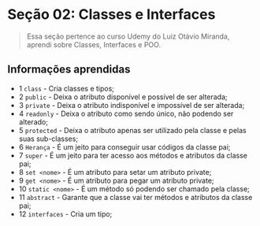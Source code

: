 # Seção 02: Classes e Interfaces

> Essa seção pertence ao curso Udemy do Luiz Otávio Miranda, aprendi sobre Classes, Interfaces e POO.

## Informações aprendidas

- 1 `class` - Cria classes e tipos;
- 2 `public` - Deixa o atributo disponível e possível de ser alterada;
- 3 `private` - Deixa o atributo indisponível e impossível de ser alterada;
- 4 `readonly` - Deixa o atributo como sendo único, não podendo ser alterado;
- 5 `protected` - Deixa o atributo apenas ser utilizado pela classe e pelas suas sub-classes;
- 6 `Herança` - É um jeito para conseguir usar códigos da classe pai;
- 7 `super` - É um jeito para ter acesso aos métodos e atributos da classe pai;
- 8 `set <nome>` - É um atributo para setar um atributo private;
- 9 `get <nome>` - É um atributo para pegar um atributo private;
- 10 `static <nome>` - É um método só podendo ser chamado pela classe;
- 11 `abstract` - Garante que a classe vai ter métodos e atributos da classe pai;
- 12 `interfaces` - Cria um tipo;
